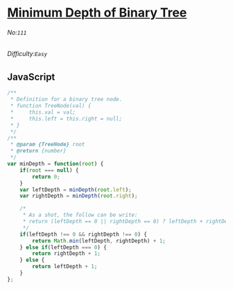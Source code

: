 # [Minimum Depth of Binary Tree](https://leetcode.com/problems/minimum-depth-of-binary-tree/)
###### No:`111`
###### Difficulty:`Easy`
## JavaScript

```javascript
/**
 * Definition for a binary tree node.
 * function TreeNode(val) {
 *     this.val = val;
 *     this.left = this.right = null;
 * }
 */
/**
 * @param {TreeNode} root
 * @return {number}
 */
var minDepth = function(root) {
    if(root === null) {
        return 0;
    }
    var leftDepth = minDepth(root.left);
    var rightDepth = minDepth(root.right);

    /*
     * As a shot, the follow can be write:
     * return (leftDepth == 0 || rightDepth == 0) ? leftDepth + rightDepth + 1: Math.min(leftDepth,rightDepth) + 1;
     */
    if(leftDepth !== 0 && rightDepth !== 0) {
        return Math.min(leftDepth, rightDepth) + 1;
    } else if(leftDepth === 0) {
        return rightDepth + 1;
    } else {
        return leftDepth + 1;
    }
};
```
